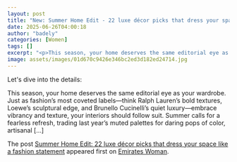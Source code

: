 ```yaml
---
layout: post
title: "New: Summer Home Edit - 22 luxe décor picks that dress your space like a fashion statement"
date: 2025-06-26T04:00:18
author: "badely"
categories: [Women]
tags: []
excerpt: "<p>This season, your home deserves the same editorial eye as your wardrobe. Just as fashion’s most coveted labels—think Ralph Lauren’s bold textures, "
image: assets/images/01d670c9426e346bc2ed3d182ed24714.jpg
---
```


Let's dive into the details: <p>This season, your home deserves the same editorial eye as your wardrobe. Just as fashion’s most coveted labels—think Ralph Lauren’s bold textures, Loewe’s sculptural edge, and Brunello Cucinelli’s quiet luxury—embrace vibrancy and texture, your interiors should follow suit. Summer calls for a fearless refresh, trading last year’s muted palettes for daring pops of color, artisanal [&#8230;]</p>
<p>The post <a href="https://emirateswoman.com/summer-home-edit-decor-picks/" rel="nofollow">Summer Home Edit: 22 luxe décor picks that dress your space like a fashion statement</a> appeared first on <a href="https://emirateswoman.com" rel="nofollow">Emirates Woman</a>.</p>

